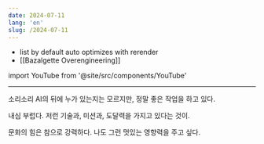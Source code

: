 ```yaml
---
date: 2024-07-11
lang: 'en'
slug: /2024-07-11
---
```


- list by default auto optimizes with rerender
- [[Bazalgette Overengineering]]

import YouTube from '@site/src/components/YouTube'

---

소리소리 AI의 뒤에 누가 있는지는 모르지만, 정말 좋은 작업을 하고 있다.

내심 부럽다. 저런 기술과, 미션과, 도달력을 가지고 있다는 것이.

문화의 힘은 참으로 강력하다. 나도 그런 멋있는 영향력을 주고 싶다.

<YouTube id="2MEQ0UGoh6I"/>

<YouTube id="GytNvQZibek"/>

<YouTube id="tUqhxVP8AZg"/>

<YouTube id="7gXkqJqnJsU"/>
